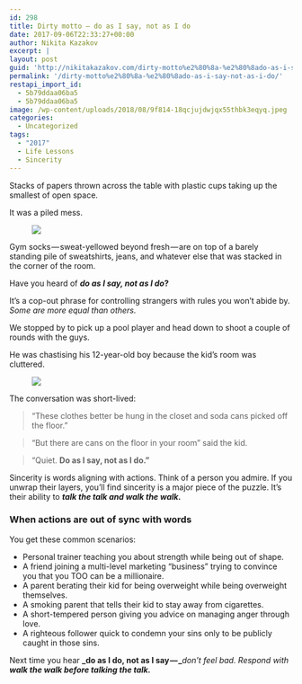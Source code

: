 ```yaml
---
id: 298
title: Dirty motto — do as I say, not as I do
date: 2017-09-06T22:33:27+00:00
author: Nikita Kazakov
excerpt: |
layout: post
guid: 'http://nikitakazakov.com/dirty-motto%e2%80%8a-%e2%80%8ado-as-i-say-not-as-i-do/'
permalink: '/dirty-motto%e2%80%8a-%e2%80%8ado-as-i-say-not-as-i-do/'
restapi_import_id:
  - 5b79ddaa06ba5
  - 5b79ddaa06ba5
image: /wp-content/uploads/2018/08/9f814-18qcjujdwjqx55thbk3eqyq.jpeg
categories:
  - Uncategorized
tags:
  - "2017"
  - Life Lessons
  - Sincerity
---
```

Stacks of papers thrown across the table with plastic cups taking up the smallest of open space.

It was a piled mess.<figure>

![](http://nikitakazakov.com/wp-content/uploads/2018/08/addc5-1ccidz3-7bae6d9irxiz7hg.jpeg) </figure> 

Gym socks — sweat-yellowed beyond fresh — are on top of a barely standing pile of sweatshirts, jeans, and whatever else that was stacked in the corner of the room.

Have you heard of **_do as I say, not as I do_?** 

It’s a cop-out phrase for controlling strangers with rules you won’t abide by. _Some are more equal than others._

We stopped by to pick up a pool player and head down to shoot a couple of rounds with the guys.

He was chastising his 12-year-old boy because the kid’s room was cluttered.<figure>

![](http://nikitakazakov.com/wp-content/uploads/2018/08/9f814-18qcjujdwjqx55thbk3eqyq.jpeg) </figure> 

The conversation was short-lived:

> “These clothes better be hung in the closet and soda cans picked off the floor.”

> “But there are cans on the floor in your room” said the kid.

> “Quiet. **Do as I say, not as I do.”**

Sincerity is words aligning with actions. Think of a person you admire. If you unwrap their layers, you’ll find sincerity is a major piece of the puzzle. It’s their ability to **_talk the talk and walk the walk._**

### When actions are out of sync with words

You get these common scenarios:

  * Personal trainer teaching you about strength while being out of shape.
  * A friend joining a multi-level marketing “business” trying to convince you that you TOO can be a millionaire.
  * A parent berating their kid for being overweight while being overweight themselves.
  * A smoking parent that tells their kid to stay away from cigarettes.
  * A short-tempered person giving you advice on managing anger through love.
  * A righteous follower quick to condemn your sins only to be publicly caught in those sins.

Next time you hear **_do as I do, not as I say — _**_don’t feel bad. Respond with_ **_walk the walk before talking the talk._**